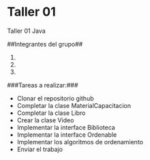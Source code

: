 # Taller 01
Taller 01 Java

##Integrantes del grupo##
1. <Rodriguez Bruno>
2. <Vola Alejandro>
3. <Raviolo Josefina>

###Tareas a realizar:###
*	Clonar el repositorio github
*	Completar la clase MaterialCapacitacion
*	Completar la clase Libro
*	Crear la clase Video
*	Implementar la interface Biblioteca
*	Implementar la interface Ordenable
*	Implementar los algoritmos de ordenamiento
*	Enviar el trabajo
